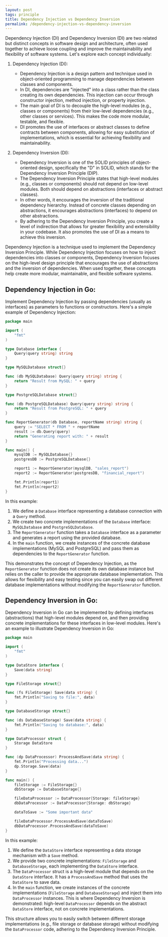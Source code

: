```yaml
---
layout: post
tags: principle
title: Dependency Injection vs Dependency Inversion
permalink: /dependency-injection-vs-dependency-inversion
---
```


Dependency Injection (DI) and Dependency Inversion (DI) are two related but distinct concepts in software design and architecture, often used together to achieve loose coupling and improve the maintainability and flexibility of software systems. Let's explore each concept individually:

1. Dependency Injection (DI):
   - Dependency Injection is a design pattern and technique used in object-oriented programming to manage dependencies between classes and components.
   - In DI, dependencies are "injected" into a class rather than the class creating its own dependencies. This injection can occur through constructor injection, method injection, or property injection.
   - The main goal of DI is to decouple the high-level modules (e.g., classes or components) from their low-level dependencies (e.g., other classes or services). This makes the code more modular, testable, and flexible.
   - DI promotes the use of interfaces or abstract classes to define contracts between components, allowing for easy substitution of implementations, which is essential for achieving flexibility and maintainability.

2. Dependency Inversion (DI):
   - Dependency Inversion is one of the SOLID principles of object-oriented design, specifically the "D" in SOLID, which stands for the Dependency Inversion Principle (DIP).
   - The Dependency Inversion Principle states that high-level modules (e.g., classes or components) should not depend on low-level modules. Both should depend on abstractions (interfaces or abstract classes).
   - In other words, it encourages the inversion of the traditional dependency hierarchy. Instead of concrete classes depending on abstractions, it encourages abstractions (interfaces) to depend on other abstractions.
   - By adhering to the Dependency Inversion Principle, you create a level of indirection that allows for greater flexibility and extensibility in your codebase. It also promotes the use of DI as a means to achieve this inversion.

Dependency Injection is a technique used to implement the Dependency Inversion Principle. While Dependency Injection focuses on how to inject dependencies into classes or components, Dependency Inversion focuses on the high-level design principle that encourages the use of abstractions and the inversion of dependencies. When used together, these concepts help create more modular, maintainable, and flexible software systems.

## Dependency Injection in Go:

Implement Dependency Injection by passing dependencies (usually as interfaces) as parameters to functions or constructors. Here's a simple example of Dependency Injection:

```go
package main

import (
    "fmt"
)

type Database interface {
    Query(query string) string
}

type MySQLDatabase struct{}

func (db MySQLDatabase) Query(query string) string {
    return "Result from MySQL: " + query
}

type PostgreSQLDatabase struct{}

func (db PostgreSQLDatabase) Query(query string) string {
    return "Result from PostgreSQL: " + query
}

func ReportGenerator(db Database, reportName string) string {
    query := "SELECT * FROM " + reportName
    result := db.Query(query)
    return "Generating report with: " + result
}

func main() {
    mysqlDB := MySQLDatabase{}
    postgresDB := PostgreSQLDatabase{}

    report1 := ReportGenerator(mysqlDB, "sales_report")
    report2 := ReportGenerator(postgresDB, "financial_report")

    fmt.Println(report1)
    fmt.Println(report2)
}
```

In this example:

1. We define a `Database` interface representing a database connection with a `Query` method.
2. We create two concrete implementations of the `Database` interface: `MySQLDatabase` and `PostgreSQLDatabase`.
3. The `ReportGenerator` function takes a `Database` interface as a parameter and generates a report using the provided database.
4. In the `main` function, we create instances of the concrete database implementations (MySQL and PostgreSQL) and pass them as dependencies to the `ReportGenerator` function.

This demonstrates the concept of Dependency Injection, as the `ReportGenerator` function does not create its own database instance but relies on the caller to provide the appropriate database implementation. This allows for flexibility and easy testing since you can easily swap out different database implementations without modifying the `ReportGenerator` function.

## Dependency Inversion in Go:

Dependency Inversion in Go can be implemented by defining interfaces (abstractions) that high-level modules depend on, and then providing concrete implementations for these interfaces in low-level modules. Here's an example to illustrate Dependency Inversion in Go:

```go
package main

import (
	"fmt"
)

type DataStore interface {
	Save(data string)
}

type FileStorage struct{}

func (fs FileStorage) Save(data string) {
	fmt.Println("Saving to file:", data)
}

type DatabaseStorage struct{}

func (ds DatabaseStorage) Save(data string) {
	fmt.Println("Saving to database:", data)
}

type DataProcessor struct {
	Storage DataStore
}

func (dp DataProcessor) ProcessAndSave(data string) {
	fmt.Println("Processing data...")
	dp.Storage.Save(data)
}

func main() {
	fileStorage := FileStorage{}
	dbStorage := DatabaseStorage{}

	fileDataProcessor := DataProcessor{Storage: fileStorage}
	dbDataProcessor := DataProcessor{Storage: dbStorage}

	dataToSave := "Some important data"

	fileDataProcessor.ProcessAndSave(dataToSave)
	dbDataProcessor.ProcessAndSave(dataToSave)
}
```

In this example:

1. We define the `DataStore` interface representing a data storage mechanism with a `Save` method.
2. We provide two concrete implementations: `FileStorage` and `DatabaseStorage`, each implementing the `DataStore` interface.
3. The `DataProcessor` struct is a high-level module that depends on the `DataStore` interface. It has a `ProcessAndSave` method that uses the `DataStore` to save data.
4. In the `main` function, we create instances of the concrete implementations (`FileStorage` and `DatabaseStorage`) and inject them into `DataProcessor` instances. This is where Dependency Inversion is demonstrated: high-level `DataProcessor` depends on the abstract `DataStore` interface, not on concrete implementations.

This structure allows you to easily switch between different storage implementations (e.g., file storage or database storage) without modifying the `DataProcessor` code, adhering to the Dependency Inversion Principle.